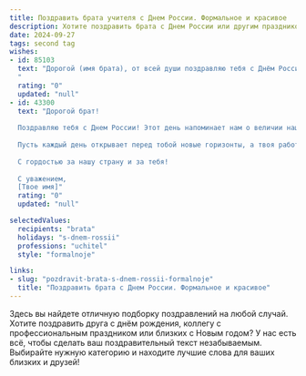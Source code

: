 ```yaml
---
title: Поздравить брата учителя с Днем России. Формальное и красивое
description: Хотите поздравить брата с Днем России или другим праздником? Наш ИИ создаст незабываемое поздравление, а вы обязательно выделитесь среди других.  
date: 2024-09-27
tags: second tag
wishes:
- id: 85103
  text: "Дорогой (имя брата), от всей души поздравляю тебя с Днём России!  Желаю тебе, уважаемому учителю,  новых творческих успехов, благодарных учеников и  неиссякаемой энергии для  важной и благородной миссии, которую ты  выполняешь.  Пусть этот праздник станет для тебя символом  процветания, мира и гордости за нашу страну.
  "
  rating: "0"
  updated: "null"
- id: 43300
  text: "Дорогой брат!
  
  Поздравляю тебя с Днем России! Этот день напоминает нам о величии нашей страны, о нашем богатом наследии и о тех ценностях, которые мы все разделяем. Как учитель, ты вносишь неоценимый вклад в будущее нашего общества, воспитывая новое поколение, формируя их знания и убеждения.
  
  Пусть каждый день открывает перед тобой новые горизонты, а твоя работа приносит радость и удовлетворение. Желаю здоровья, творческих успехов и вдохновения на каждый урок.
  
  С гордостью за нашу страну и за тебя!
  
  С уважением,
  [Твое имя]"
  rating: "0"
  updated: "null"

selectedValues:
  recipients: "brata"
  holidays: "s-dnem-rossii"
  professions: "uchitel"
  style: "formalnoje"

links:
- slug: "pozdravit-brata-s-dnem-rossii-formalnoje"
  title: "Поздравить брата с Днем России. Формальное и красивое"
---
```


Здесь вы найдете отличную подборку поздравлений на любой случай.
Хотите поздравить друга с днём рождения, коллегу с профессиональным праздником или близких с Новым годом? У нас есть всё, чтобы сделать ваш поздравительный текст незабываемым. Выбирайте нужную категорию и находите лучшие слова для ваших близких и друзей!
